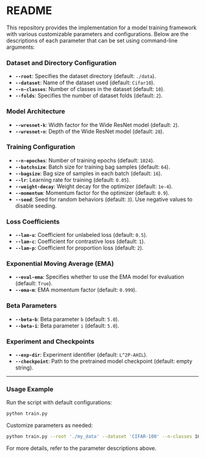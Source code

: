 # README

This repository provides the implementation for a model training framework with various customizable parameters and configurations. Below are the descriptions of each parameter that can be set using command-line arguments:

### Dataset and Directory Configuration
- **`--root`**: Specifies the dataset directory (default: `./data`).
- **`--dataset`**: Name of the dataset used (default: `Cifar10`).
- **`--n-classes`**: Number of classes in the dataset (default: `10`).
- **`--folds`**: Specifies the number of dataset folds (default: `2`).

### Model Architecture
- **`--wresnet-k`**: Width factor for the Wide ResNet model (default: `2`).
- **`--wresnet-n`**: Depth of the Wide ResNet model (default: `28`).

### Training Configuration
- **`--n-epoches`**: Number of training epochs (default: `1024`).
- **`--batchsize`**: Batch size for training bag samples (default: `64`).
- **`--bagsize`**: Bag size of samples in each batch (default: `16`).
- **`--lr`**: Learning rate for training (default: `0.05`).
- **`--weight-decay`**: Weight decay for the optimizer (default: `1e-4`).
- **`--momentum`**: Momentum factor for the optimizer (default: `0.9`).
- **`--seed`**: Seed for random behaviors (default: `3`). Use negative values to disable seeding.

### Loss Coefficients
- **`--lam-u`**: Coefficient for unlabeled loss (default: `0.5`).
- **`--lam-c`**: Coefficient for contrastive loss (default: `1`).
- **`--lam-p`**: Coefficient for proportion loss (default: `2`).

### Exponential Moving Average (EMA)
- **`--eval-ema`**: Specifies whether to use the EMA model for evaluation (default: `True`).
- **`--ema-m`**: EMA momentum factor (default: `0.999`).

### Beta Parameters
- **`--beta-b`**: Beta parameter `b` (default: `5.0`).
- **`--beta-i`**: Beta parameter `i` (default: `5.0`).

### Experiment and Checkpoints
- **`--exp-dir`**: Experiment identifier (default: `L^2P-AHIL`).
- **`--checkpoint`**: Path to the pretrained model checkpoint (default: empty string).

---

### Usage Example

Run the script with default configurations:
```bash
python train.py
```

Customize parameters as needed:
```bash
python train.py --root './my_data' --dataset 'CIFAR-100' --n-classes 100 --batchsize 128 --lr 0.01
```

For more details, refer to the parameter descriptions above.
